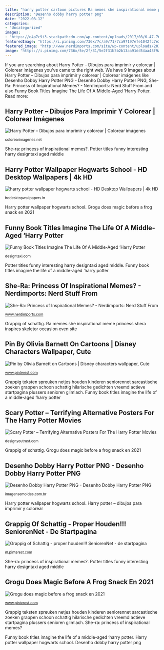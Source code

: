 ```yaml
---
title: "harry potter cartoon pictures Ra memes she inspirational meme princess shera inspires skeletor occasion even site"
description: "Desenho dobby harry potter png"
date: "2022-08-12"
categories:
- "Uncategorized"
images:
- "https://e4p7c9i3.stackpathcdn.com/wp-content/uploads/2017/08/6-47-768x1049.jpg?iv=256"
featuredImage: "https://i.pinimg.com/736x/7c/a9/71/7ca97197efe1042fc7e3ae32ee8e8586--funny-turtle-ugly-duckling.jpg"
featured_image: "http://www.nerdimports.com/site/wp-content/uploads/2015/07/shera011-220x300.png"
image: "https://i.pinimg.com/736x/5e/2f/31/5e2f31b5b2b13aa91dd54aa43f9a250f.jpg"
---
```


If you are searching about Harry Potter – Dibujos para imprimir y colorear | Colorear imágenes you've came to the right web. We have 9 Images about Harry Potter – Dibujos para imprimir y colorear | Colorear imágenes like Desenho Dobby Harry Potter PNG - Desenho Dobby Harry Potter PNG, She-Ra: Princess of Inspirational Memes? - Nerdimports: Nerd Stuff From and also Funny Book Titles Imagine The Life Of A Middle-Aged ‘Harry Potter. Read more:

## Harry Potter – Dibujos Para Imprimir Y Colorear | Colorear Imágenes

![Harry Potter – Dibujos para imprimir y colorear | Colorear imágenes](https://colorearimagenes.net/wp-content/uploads/2016/01/harry-potter.jpg6_.jpg "Grogu does magic before a frog snack en 2021")

<small>colorearimagenes.net</small>

She-ra: princess of inspirational memes?. Potter titles funny interesting harry designtaxi aged middle

## Harry Potter Wallpaper Hogwarts School - HD Desktop Wallpapers | 4k HD

![harry potter wallpaper hogwarts school - HD Desktop Wallpapers | 4k HD](https://hddesktopwallpapers.in/wp-content/uploads/2015/07/harry-potter-wallpaper-hogwarts-nights.jpg "Pin by olivia barnett on cartoons")

<small>hddesktopwallpapers.in</small>

Harry potter wallpaper hogwarts school. Grogu does magic before a frog snack en 2021

## Funny Book Titles Imagine The Life Of A Middle-Aged ‘Harry Potter

![Funny Book Titles Imagine The Life Of A Middle-Aged ‘Harry Potter](http://editorial.designtaxi.com/news-agehp1607/4.jpg "Dobby harrypotter elf pinclipart shakespeare bookend pngitem")

<small>designtaxi.com</small>

Potter titles funny interesting harry designtaxi aged middle. Funny book titles imagine the life of a middle-aged ‘harry potter

## She-Ra: Princess Of Inspirational Memes? - Nerdimports: Nerd Stuff From

![She-Ra: Princess of Inspirational Memes? - Nerdimports: Nerd Stuff From](http://www.nerdimports.com/site/wp-content/uploads/2015/07/shera011-220x300.png "Desenho dobby harry potter png")

<small>www.nerdimports.com</small>

Grappig of schattig. Ra memes she inspirational meme princess shera inspires skeletor occasion even site

## Pin By Olivia Barnett On Cartoons | Disney Characters Wallpaper, Cute

![Pin by Olivia Barnett on Cartoons | Disney characters wallpaper, Cute](https://i.pinimg.com/736x/7c/a9/71/7ca97197efe1042fc7e3ae32ee8e8586--funny-turtle-ugly-duckling.jpg "She-ra: princess of inspirational memes?")

<small>www.pinterest.com</small>

Grappig teksten spreuken netjes houden kinderen seniorennet sarcastische zoeken grappen schoon schattig hilarische gedichten vreemd actieve startpagina plussers senioren glimlach. Funny book titles imagine the life of a middle-aged ‘harry potter

## Scary Potter – Terrifying Alternative Posters For The Harry Potter Movies

![Scary Potter – Terrifying Alternative Posters For The Harry Potter Movies](https://e4p7c9i3.stackpathcdn.com/wp-content/uploads/2017/08/6-47-768x1049.jpg?iv=256 "She-ra: princess of inspirational memes?")

<small>designyoutrust.com</small>

Grappig of schattig. Grogu does magic before a frog snack en 2021

## Desenho Dobby Harry Potter PNG - Desenho Dobby Harry Potter PNG

![Desenho Dobby Harry Potter PNG - Desenho Dobby Harry Potter PNG](https://imagensemoldes.com.br/wp-content/uploads/2020/06/Desenho-Dobby-Harry-Potter-PNG.png "Funny book titles imagine the life of a middle-aged ‘harry potter")

<small>imagensemoldes.com.br</small>

Harry potter wallpaper hogwarts school. Harry potter – dibujos para imprimir y colorear

## Grappig Of Schattig - Proper Houden!!! SeniorenNet - De Startpagina

![Grappig of Schattig - proper houden!!! SeniorenNet - de startpagina](https://i.pinimg.com/736x/5e/2f/31/5e2f31b5b2b13aa91dd54aa43f9a250f.jpg "Pin by olivia barnett on cartoons")

<small>nl.pinterest.com</small>

She-ra: princess of inspirational memes?. Potter titles funny interesting harry designtaxi aged middle

## Grogu Does Magic Before A Frog Snack En 2021

![Grogu does magic before a frog snack en 2021](https://i.pinimg.com/736x/3c/38/51/3c3851acb86d8f392d0b876a0678fe00.jpg "Grappig teksten spreuken netjes houden kinderen seniorennet sarcastische zoeken grappen schoon schattig hilarische gedichten vreemd actieve startpagina plussers senioren glimlach")

<small>www.pinterest.com</small>

Grappig teksten spreuken netjes houden kinderen seniorennet sarcastische zoeken grappen schoon schattig hilarische gedichten vreemd actieve startpagina plussers senioren glimlach. She-ra: princess of inspirational memes?

Funny book titles imagine the life of a middle-aged ‘harry potter. Harry potter wallpaper hogwarts school. Desenho dobby harry potter png
